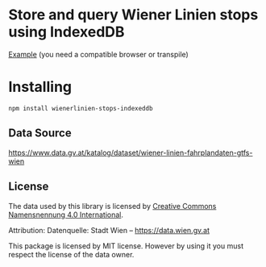 # Store and query Wiener Linien stops using IndexedDB

[Example](https://tuwrraphael.github.io/wienerlinien-stops-indexeddb/example/index.html) (you need a compatible browser or transpile)

# Installing
~~~
npm install wienerlinien-stops-indexeddb
~~~

## Data Source
https://www.data.gv.at/katalog/dataset/wiener-linien-fahrplandaten-gtfs-wien

## License
The data used by this library is licensed by [Creative Commons Namensnennung 4.0 International](https://creativecommons.org/licenses/by/4.0/deed.de).

Attribution: Datenquelle: Stadt Wien – https://data.wien.gv.at 

This package is licensed by MIT license. However by using it you must respect the license of the data owner.